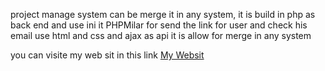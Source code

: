 project manage system can be merge it in any system, it is build in php as back end and use ini it PHPMilar for send the link for user and check his email
use html and css and ajax as api
it is allow for merge in any system


you can visite my web sit in this link <a href="https://ibdaa.kesug.com/">My Websit</a>
